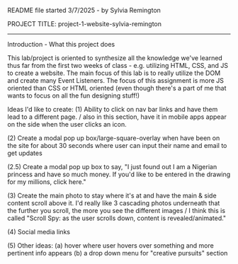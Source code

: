 <!-- NOTES ON HOW TO FORMAT A README

A README is often the first item a visitor will see when visiting your repository. README files typically include information on:

What the project does
Why the project is useful
How users can get started with the project
Where users can get help with your project
Who maintains and contributes to the project -->

README file started 3/7/2025 - by Sylvia Remington

PROJECT TITLE: project-1-website-sylvia-remington
____________________________________________________________________

Introduction - What this project does

This lab/project is oriented to synthesize all the knowledge we've learned thus far from the first two weeks of class - e.g. utilizing HTML, CSS, and JS to create a website. The main focus of this lab is to really utilize the DOM and create many Event Listeners. The focus of this assignment is more JS oriented than CSS or HTML oriented (even though there's a part of me that wants to focus on all the fun designing stuff!)

Ideas I'd like to create: 
(1) Ability to click on nav bar links and have them lead to a different page. / also in this section, have it in mobile apps appear on the side when the user clicks an icon.

(2) Create a modal pop up box/large-square-overlay when have been on the site for about 30 seconds where user can input their name and email to get updates

(2.5) Create a modal pop up box to say, "I just found out I am a Nigerian princess and have so much money. If you'd like to be entered in the drawing for my millions, click here."

(3) Create the main photo to stay where it's at and have the main & side content scroll above it. I'd really like 3 cascading photos underneath that the further you scroll, the more you see the different images / I think this is called "Scroll Spy: as the user scrolls down, content is revealed/animated."

(4) Social media links

(5) Other ideas: 
(a) hover where user hovers over something and more pertinent info appears
(b) a drop down menu for "creative pursuits" section
